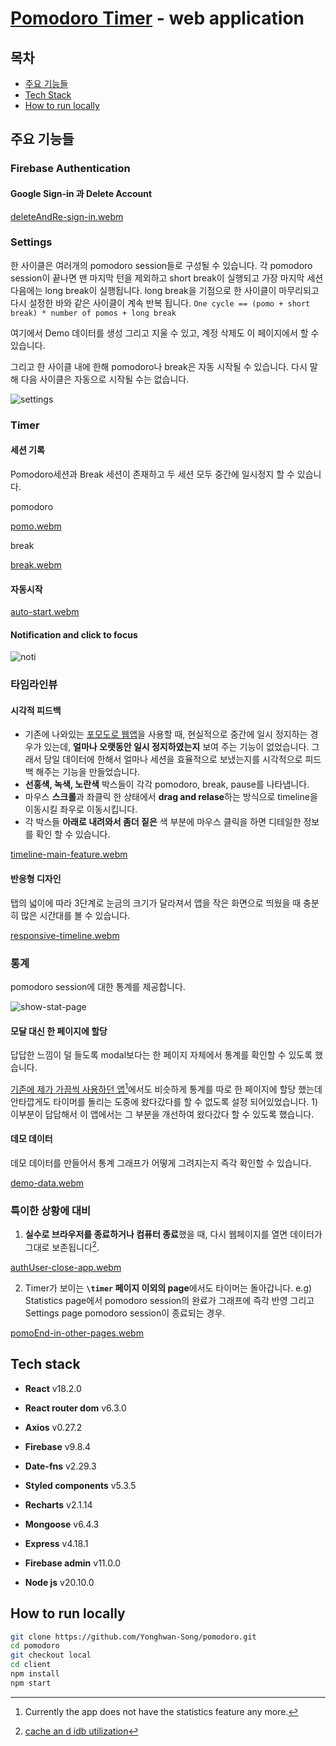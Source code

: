 # [Pomodoro Timer](https://pomodoro-yhs.vercel.app) - web application

## 목차

- [주요 기능들](#주요-기능들)
- [Tech Stack](#tech-stack)
- [How to run locally](#how-to-run-locally)

## 주요 기능들

### Firebase Authentication

#### Google Sign-in 과 Delete Account

[deleteAndRe-sign-in.webm](https://github.com/Yonghwan-Song/pomodoro/assets/72689705/b6d4618c-f074-4a6a-af72-0809a8725166)

### Settings

한 사이클은 여러개의 pomodoro session들로 구성될 수 있습니다. 각 pomodoro session이 끝나면 맨 마지막 턴을 제외하고 short break이 실행되고 가장 마지막 세션 다음에는 long break이 실행됩니다. long break을 기점으로 한 사이클이 마무리되고 다시 설정한 바와 같은 사이클이 계속 반복 됩니다.
`One cycle == (pomo + short break) * number of pomos + long break`

여기에서 Demo 데이터를 생성 그리고 지울 수 있고, 계정 삭제도 이 페이지에서 할 수 있습니다.

그리고 한 사이클 내에 한해 pomodoro나 break은 자동 시작될 수 있습니다. 다시 말해 다음 사이클은 자동으로 시작될 수는 없습니다.

![settings](https://github.com/Yonghwan-Song/pomodoro/assets/72689705/30b5dc11-8b6a-44f8-9593-c448f200bc81)


### Timer

#### 세션 기록

Pomodoro세션과 Break 세션이 존재하고 두 세션 모두 중간에 일시정지 할 수 있습니다.

pomodoro

[pomo.webm](https://github.com/Yonghwan-Song/pomodoro/assets/72689705/b90f5f98-65bb-4b39-88bc-2776263e7f78)

break

[break.webm](https://github.com/Yonghwan-Song/pomodoro/assets/72689705/c5628fbb-c2d2-43d3-9e28-a5c4cdb61e2e)

#### 자동시작

[auto-start.webm](https://github.com/Yonghwan-Song/pomodoro/assets/72689705/3f7b7d6d-30c6-4539-ad41-8f20006d64ce)

#### Notification and click to focus

![noti](https://github.com/Yonghwan-Song/pomodoro/assets/72689705/e3e670c3-cf39-4d76-a558-eb8aafba42df)


### 타임라인뷰

#### 시각적 피드백

- 기존에 나와있는 [포모도로 웹앱](https://pomofocus.io)을 사용할 때, 현실적으로 중간에 일시 정지하는 경우가 있는데, **얼마나 오랫동안 일시 정지하였는지** 보여 주는 기능이 없었습니다. 그래서 당일 데이터에 한해서 얼마나 세션을 효율적으로 보냈는지를 시각적으로 피드백 해주는 기능을 만들었습니다.
- **선홍색, 녹색, 노란색** 박스들이 각각 pomodoro, break, pause를 나타냅니다.
- 마우스 **스크롤**과 좌클릭 한 상태에서 **drag and relase**하는 방식으로 timeline을 이동시킬 좌우로 이동시킵니다.
- 각 박스들 **아래로 내려와서 좀더 짙은** 색 부분에 마우스 클릭을 하면 디테일한 정보를 확인 할 수 있습니다.

[timeline-main-feature.webm](https://github.com/Yonghwan-Song/pomodoro/assets/72689705/87fa3130-5baf-4e1b-b5c8-3a2a0b09321d)

#### 반응형 디자인

탭의 넓이에 따라 3단계로 눈금의 크기가 달라져서 앱을 작은 화면으로 띄웠을 때 충분히 많은 시간대를 볼 수 있습니다.

[responsive-timeline.webm](https://github.com/Yonghwan-Song/pomodoro/assets/72689705/5d8482f9-8e1e-4393-a766-14ca06c9ce4c)


### 통계

pomodoro session에 대한 통계를 제공합니다.

![show-stat-page](https://github.com/Yonghwan-Song/pomodoro/assets/72689705/eb8e1818-d9f3-4ceb-8a47-839473674a94)

#### 모달 대신 한 페이지에 할당

답답한 느낌이 덜 들도록 modal보다는 한 페이지 자체에서 통계를 확인할 수 있도록 했습니다.

[기존에 제가 가끔씩 사용하던 앱](https://pomodor.app/)[^1]에서도 비슷하게 통계를 따로 한 페이지에 할당 했는데 안타깝게도 타이머를 돌리는 도중에 왔다갔다를 할 수 없도록 설정 되어있었습니다. 1)이부분이 답답해서 이 앱에서는 그 부분을 개선하여 왔다갔다 할 수 있도록 했습니다.

#### 데모 데이터

데모 데이터를 만들어서 통계 그래프가 어떻게 그려지는지 즉각 확인할 수 있습니다.

[demo-data.webm](https://github.com/Yonghwan-Song/pomodoro/assets/72689705/83c3f296-7a43-4cee-9d65-97e2d7612b70)


### 특이한 상황에 대비

1. **실수로 브라우저를 종료하거나 컴퓨터 종료**했을 때, 다시 웹페이지를 열면 데이터가 그대로 보존됩니다[^2].

[authUser-close-app.webm](https://github.com/Yonghwan-Song/pomodoro/assets/72689705/82860477-2ba0-4a40-8f1e-b9ec272ef0e6)

2. Timer가 보이는 **`\timer` 페이지 이외의 page**에서도 타이머는 돌아갑니다.
   e.g) Statistics page에서 pomodoro session의 완료가 그래프에 즉각 반영 그리고 Settings page pomodoro session이 종료되는 경우.

[pomoEnd-in-other-pages.webm](https://github.com/Yonghwan-Song/pomodoro/assets/72689705/21c1765e-e469-4c8c-ac84-fcd89d902ba1)

## Tech stack

- **React** v18.2.0
- **React router dom** v6.3.0
- **Axios** v0.27.2
- **Firebase** v9.8.4
- **Date-fns** v2.29.3
- **Styled components** v5.3.5
- **Recharts** v2.1.14

- **Mongoose** v6.4.3
- **Express** v4.18.1
- **Firebase admin** v11.0.0

- **Node js** v20.10.0

## How to run locally

```bash
git clone https://github.com/Yonghwan-Song/pomodoro.git
cd pomodoro
git checkout local
cd client
npm install
npm start
```

[^1]: Currently the app does not have the statistics feature any more.
[^2]:
    [cache an
    d idb utilization](https://github.com/Yonghwan-Song/pomodoro/wiki/Design#cache-storage%EC%99%80-indexeddb%EB%A5%BC-%EC%95%B1%EC%97%90%EC%84%9C-%EC%96%B4%EB%96%BB%EA%B2%8C-%ED%99%9C%EC%9A%A9%ED%95%98%EA%B3%A0-%EC%9E%88%EB%8A%94%EC%A7%80%EC%97%90-%EB%8C%80%ED%95%B4)
